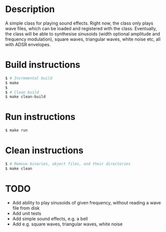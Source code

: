 # Description

A simple class for playing sound effects. Right now, the class only plays wave
files, which can be loaded and registered with the class. Eventually, the class
will be able to synthesise sinusoids (width optional amplitude and frequency
modulation), square waves, triangular waves, white noise etc, all with
ADSR envelopes.

# Build instructions

```bash
$ # Incremental build
$ make
$
$ # Clean build
$ make clean-build
```

# Run instructions

```bash
$ make run
```

# Clean instructions

```bash
$ # Remove binaries, object files, and their directories
$ make clean
```

# TODO

* Add ability to play sinusoids of given frequency, without reading a wave file from disk
* Add unit tests
* Add simple sound effects, e.g. a bell
* Add e.g. square waves, triangular waves, white noise
